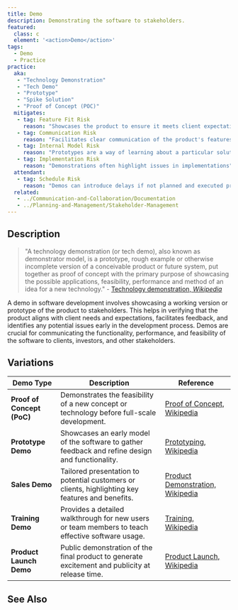 ```yaml
---
title: Demo
description: Demonstrating the software to stakeholders.
featured: 
  class: c
  element: '<action>Demo</action>'
tags: 
  - Demo
  - Practice
practice:
  aka: 
   - "Technology Demonstration"
   - "Tech Demo"
   - "Prototype"
   - "Spike Solution"
   - "Proof of Concept (POC)"
  mitigates:
   - tag: Feature Fit Risk
     reason: "Showcases the product to ensure it meets client expectations and needs."
   - tag: Communication Risk
     reason: "Facilitates clear communication of the product's features and benefits to stakeholders."
   - tag: Internal Model Risk
     reason: "Prototypes are a way of learning about a particular solution to a problem."
   - tag: Implementation Risk
     reason: "Demonstrations often highlight issues in implementations"   
  attendant:
   - tag: Schedule Risk
     reason: "Demos can introduce delays if not planned and executed properly."
  related:
   - ../Communication-and-Collaboration/Documentation
   - ../Planning-and-Management/Stakeholder-Management
---
```


<PracticeIntro details={frontMatter} /> 

## Description

> "A technology demonstration (or tech demo), also known as demonstrator model, is a prototype, rough example or otherwise incomplete version of a conceivable product or future system, put together as proof of concept with the primary purpose of showcasing the possible applications, feasibility, performance and method of an idea for a new technology." - [Technology demonstration, _Wikipedia_](https://en.wikipedia.org/wiki/Technology_demonstration)

A demo in software development involves showcasing a working version or prototype of the product to stakeholders. This helps in verifying that the product aligns with client needs and expectations, facilitates feedback, and identifies any potential issues early in the development process. Demos are crucial for communicating the functionality, performance, and feasibility of the software to clients, investors, and other stakeholders.

## Variations

| **Demo Type**            | **Description**                                                                                       | **Reference** |
|--------------------------|-------------------------------------------------------------------------------------------------------|---------------|
| **Proof of Concept (PoC)** | Demonstrates the feasibility of a new concept or technology before full-scale development.             | [Proof of Concept, Wikipedia](https://en.wikipedia.org/wiki/Proof_of_concept) |
| **Prototype Demo**       | Showcases an early model of the software to gather feedback and refine design and functionality.       | [Prototyping, Wikipedia](https://en.wikipedia.org/wiki/Prototyping) |
| **Sales Demo**           | Tailored presentation to potential customers or clients, highlighting key features and benefits.       | [Product Demonstration, Wikipedia](https://en.wikipedia.org/wiki/Demonstration_(marketing)) |
| **Training Demo**        | Provides a detailed walkthrough for new users or team members to teach effective software usage.       | [Training, Wikipedia](https://en.wikipedia.org/wiki/Training) |
| **Product Launch Demo**  | Public demonstration of the final product to generate excitement and publicity at release time.        | [Product Launch, Wikipedia](https://en.wikipedia.org/wiki/Product_launch) |

## See Also

<TagList tag="Demo" />
